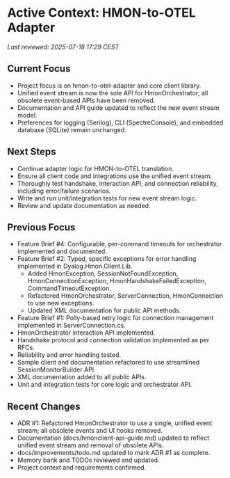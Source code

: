 # Active Context: HMON-to-OTEL Adapter

_Last reviewed: 2025-07-18 17:29 CEST_

## Current Focus
- Project focus is on hmon-to-otel-adapter and core client library.
- Unified event stream is now the sole API for HmonOrchestrator; all obsolete event-based APIs have been removed.
- Documentation and API guide updated to reflect the new event stream model.
- Preferences for logging (Serilog), CLI (SpectreConsole), and embedded database (SQLite) remain unchanged.

## Next Steps
- Continue adapter logic for HMON-to-OTEL translation.
- Ensure all client code and integrations use the unified event stream.
- Thoroughly test handshake, interaction API, and connection reliability, including error/failure scenarios.
- Write and run unit/integration tests for new event stream logic.
- Review and update documentation as needed.

## Previous Focus
- Feature Brief #4: Configurable, per-command timeouts for orchestrator implemented and documented.
- Feature Brief #2: Typed, specific exceptions for error handling implemented in Dyalog.Hmon.Client.Lib.
  - Added HmonException, SessionNotFoundException, HmonConnectionException, HmonHandshakeFailedException, CommandTimeoutException.
  - Refactored HmonOrchestrator, ServerConnection, HmonConnection to use new exceptions.
  - Updated XML documentation for public API methods.
- Feature Brief #1: Polly-based retry logic for connection management implemented in ServerConnection.cs.
- HmonOrchestrator interaction API implemented.
- Handshake protocol and connection validation implemented as per RFCs.
- Reliability and error handling tested.
- Sample client and documentation refactored to use streamlined SessionMonitorBuilder API.
- XML documentation added to all public APIs.
- Unit and integration tests for core logic and orchestrator API.

## Recent Changes
- ADR #1: Refactored HmonOrchestrator to use a single, unified event stream; all obsolete events and UI hooks removed.
- Documentation (docs/hmonclient-api-guide.md) updated to reflect unified event stream and removal of obsolete APIs.
- docs/improvements/todo.md updated to mark ADR #1 as complete.
- Memory bank and TODOs reviewed and updated.
- Project context and requirements confirmed.
